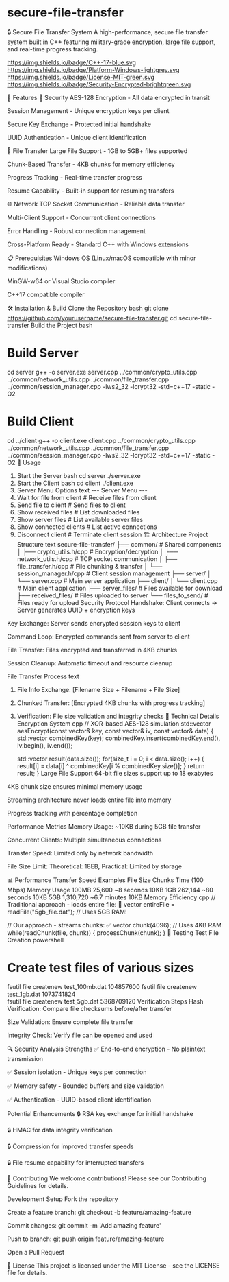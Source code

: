 # secure-file-transfer


🔒 Secure File Transfer System
A high-performance, secure file transfer system built in C++ featuring military-grade encryption, large file support, and real-time progress tracking.

https://img.shields.io/badge/C++-17-blue.svg
https://img.shields.io/badge/Platform-Windows-lightgrey.svg
https://img.shields.io/badge/License-MIT-green.svg
https://img.shields.io/badge/Security-Encrypted-brightgreen.svg

🚀 Features
🔐 Security
AES-128 Encryption - All data encrypted in transit

Session Management - Unique encryption keys per client

Secure Key Exchange - Protected initial handshake

UUID Authentication - Unique client identification

📁 File Transfer
Large File Support - 1GB to 5GB+ files supported

Chunk-Based Transfer - 4KB chunks for memory efficiency

Progress Tracking - Real-time transfer progress

Resume Capability - Built-in support for resuming transfers

🌐 Network
TCP Socket Communication - Reliable data transfer

Multi-Client Support - Concurrent client connections

Error Handling - Robust connection management

Cross-Platform Ready - Standard C++ with Windows extensions

📋 Prerequisites
Windows OS (Linux/macOS compatible with minor modifications)

MinGW-w64 or Visual Studio compiler

C++17 compatible compiler

🛠 Installation & Build
Clone the Repository
bash
git clone https://github.com/yourusername/secure-file-transfer.git
cd secure-file-transfer
Build the Project
bash
# Build Server
cd server
g++ -o server.exe server.cpp ../common/crypto_utils.cpp ../common/network_utils.cpp ../common/file_transfer.cpp ../common/session_manager.cpp -lws2_32 -lcrypt32 -std=c++17 -static -O2

# Build Client
cd ../client
g++ -o client.exe client.cpp ../common/crypto_utils.cpp ../common/network_utils.cpp ../common/file_transfer.cpp ../common/session_manager.cpp -lws2_32 -lcrypt32 -std=c++17 -static -O2
🎯 Usage
1. Start the Server
bash
cd server
./server.exe
2. Start the Client
bash
cd client
./client.exe
3. Server Menu Options
text
--- Server Menu ---
1. Wait for file from client    # Receive files from client
2. Send file to client          # Send files to client  
3. Show received files          # List downloaded files
4. Show server files           # List available server files
5. Show connected clients      # List active connections
6. Disconnect client           # Terminate client session
🏗 Architecture
Project Structure
text
secure-file-transfer/
├── common/                 # Shared components
│   ├── crypto_utils.h/cpp    # Encryption/decryption
│   ├── network_utils.h/cpp   # TCP socket communication
│   ├── file_transfer.h/cpp   # File chunking & transfer
│   └── session_manager.h/cpp # Client session management
├── server/
│   └── server.cpp           # Main server application
├── client/
│   └── client.cpp           # Main client application
├── server_files/           # Files available for download
├── received_files/         # Files uploaded to server
└── files_to_send/          # Files ready for upload
Security Protocol
Handshake: Client connects → Server generates UUID + encryption keys

Key Exchange: Server sends encrypted session keys to client

Command Loop: Encrypted commands sent from server to client

File Transfer: Files encrypted and transferred in 4KB chunks

Session Cleanup: Automatic timeout and resource cleanup

File Transfer Process
text
1. File Info Exchange: [Filename Size + Filename + File Size]
2. Chunked Transfer: [Encrypted 4KB chunks with progress tracking]
3. Verification: File size validation and integrity checks
🔧 Technical Details
Encryption System
cpp
// XOR-based AES-128 simulation
std::vector<BYTE> aesEncrypt(const vector<BYTE>& key, 
                            const vector<BYTE>& iv, 
                            const vector<BYTE>& data) {
    std::vector<BYTE> combinedKey(key);
    combinedKey.insert(combinedKey.end(), iv.begin(), iv.end());
    
    std::vector<BYTE> result(data.size());
    for(size_t i = 0; i < data.size(); i++) {
        result[i] = data[i] ^ combinedKey[i % combinedKey.size()];
    }
    return result;
}
Large File Support
64-bit file sizes support up to 18 exabytes

4KB chunk size ensures minimal memory usage

Streaming architecture never loads entire file into memory

Progress tracking with percentage completion

Performance Metrics
Memory Usage: ~10KB during 5GB file transfer

Concurrent Clients: Multiple simultaneous connections

Transfer Speed: Limited only by network bandwidth

File Size Limit: Theoretical: 18EB, Practical: Limited by storage

📊 Performance
Transfer Speed Examples
File Size	Chunks	Time (100 Mbps)	Memory Usage
100MB	25,600	~8 seconds	10KB
1GB	262,144	~80 seconds	10KB
5GB	1,310,720	~6.7 minutes	10KB
Memory Efficiency
cpp
// Traditional approach - loads entire file: 🚫
vector<BYTE> entireFile = readFile("5gb_file.dat"); // Uses 5GB RAM!

// Our approach - streams chunks: ✅
vector<BYTE> chunk(4096); // Uses 4KB RAM
while(readChunk(file, chunk)) {
    processChunk(chunk);
}
🧪 Testing
Test File Creation
powershell
# Create test files of various sizes
fsutil file createnew test_100mb.dat 104857600
fsutil file createnew test_1gb.dat 1073741824  
fsutil file createnew test_5gb.dat 5368709120
Verification Steps
Hash Verification: Compare file checksums before/after transfer

Size Validation: Ensure complete file transfer

Integrity Check: Verify file can be opened and used

🔍 Security Analysis
Strengths
✅ End-to-end encryption - No plaintext transmission

✅ Session isolation - Unique keys per connection

✅ Memory safety - Bounded buffers and size validation

✅ Authentication - UUID-based client identification

Potential Enhancements
🔒 RSA key exchange for initial handshake

🔒 HMAC for data integrity verification

🔒 Compression for improved transfer speeds

🔒 File resume capability for interrupted transfers

🤝 Contributing
We welcome contributions! Please see our Contributing Guidelines for details.

Development Setup
Fork the repository

Create a feature branch: git checkout -b feature/amazing-feature

Commit changes: git commit -m 'Add amazing feature'

Push to branch: git push origin feature/amazing-feature

Open a Pull Request

📝 License
This project is licensed under the MIT License - see the LICENSE file for details.
